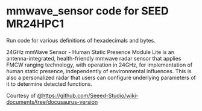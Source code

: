 # mmwave_sensor code for SEED MR24HPC1 


Run code for various definitions of hexadecimals and bytes.




24GHz mmWave Sensor - Human Static Presence Module Lite is an antenna-integrated, health-friendly mmwave radar sensor that applies FMCW ranging technology, with operation in 24GHz, for implementation of human static presence, independently of environmental influences. This is also a personalized radar that users can configure underlying parameters of it to determine detected functions.


Courtesy of @https://github.com/Seeed-Studio/wiki-documents/tree/docusaurus-version
